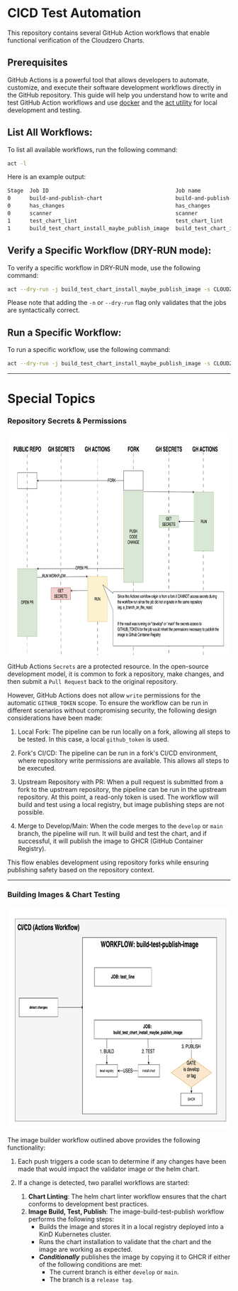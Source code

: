 CICD Test Automation
========================

This repository contains several GitHub Action workflows that enable functional verification of the Cloudzero Charts.

## Prerequisites

GitHub Actions is a powerful tool that allows developers to automate, customize, and execute their software development workflows directly in the GitHub repository. This guide will help you understand how to write and test GitHub Action workflows and use [docker](https://docs.docker.com/desktop/install/mac-install/) and the [act utility](https://github.com/nektos/act) for local development and testing.

## List All Workflows:

To list all available workflows, run the following command:

```bash
act -l
```

Here is an example output:

```bash
Stage  Job ID                                        Job name                                      Workflow name             Workflow file                 Events           
0      build-and-publish-chart                       build-and-publish-chart                       build-and-publish-chart   build-and-publish-chart.yml   push             
0      has_changes                                   has_changes                                   build_test_publish_image  build-test-publish-image.yml  push,pull_request
0      scanner                                       scanner                                       detection_rules           change-detector.yml           workflow_call    
1      test_chart_lint                               test_chart_lint                               build_test_publish_image  build-test-publish-image.yml  pull_request,push
1      build_test_chart_install_maybe_publish_image  build_test_chart_install_maybe_publish_image  build_test_publish_image  build-test-publish-image.yml  push,pull_request
```

## Verify a Specific Workflow (DRY-RUN mode):

To verify a specific workflow in DRY-RUN mode, use the following command:

```bash
act --dry-run -j build_test_chart_install_maybe_publish_image -s CLOUDZERO_API_TOKEN=$CZ_API_TOKEN -a $GITHUB_USER --secret GITHUB_TOKEN=$GITHUB_TOKEN
```

Please note that adding the `-n` or `--dry-run` flag only validates that the jobs are syntactically correct.

## Run a Specific Workflow:

To run a specific workflow, use the following command:

```bash
act --dry-run -j build_test_chart_install_maybe_publish_image -s CLOUDZERO_API_TOKEN=$CZ_API_TOKEN -a $GITHUB_USER --secret GITHUB_TOKEN=$GITHUB_TOKEN
```

---

Special Topics
=================

### Repository Secrets & Permissions

<img src="./assets/permissions.png" alt="Permissions" width="900" height="500">

GitHub Actions `Secrets` are a protected resource. In the open-source development model, it is common to fork a repository, make changes, and then submit a `Pull Request` back to the original repository.

However, GitHub Actions does not allow `write` permissions for the automatic `GITHUB_TOKEN` scope. To ensure the workflow can be run in different scenarios without compromising security, the following design considerations have been made:

1. Local Fork: The pipeline can be run locally on a fork, allowing all steps to be tested. In this case, a local `github_token` is used.

2. Fork's CI/CD: The pipeline can be run in a fork's CI/CD environment, where repository write permissions are available. This allows all steps to be executed.

3. Upstream Repository with PR: When a pull request is submitted from a fork to the upstream repository, the pipeline can be run in the upstream repository. At this point, a read-only token is used. The workflow will build and test using a local registry, but image publishing steps are not possible.

4. Merge to Develop/Main: When the code merges to the `develop` or `main` branch, the pipeline will run. It will build and test the chart, and if successful, it will publish the image to GHCR (GitHub Container Registry).

This flow enables development using repository forks while ensuring publishing safety based on the repository context.

---

### Building Images & Chart Testing

<img src="./assets/build-image-workflow.png" alt=" Building Images & Chart Testing" width="900" height="500">


The image builder workflow outlined above provides the following functionality:

1. Each push triggers a code scan to determine if any changes have been made that would impact the validator image or the helm chart.

2. If a change is detected, two parallel workflows are started:
    1. **Chart Linting**: The helm chart linter workflow ensures that the chart conforms to development best practices.
    2. **Image Build, Test, Publish**: The image-build-test-publish workflow performs the following steps:
       - Builds the image and stores it in a local registry deployed into a KinD Kubernetes cluster.
       - Runs the chart installation to validate that the chart and the image are working as expected.
       - **_Conditionally_** publishes the image by copying it to GHCR if either of the following conditions are met:
         - The current branch is either `develop` or `main`.
         - The branch is a `release tag`.

